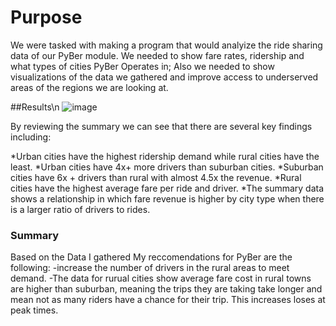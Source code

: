 # Purpose
We were tasked with making a program that would analyize the ride sharing data of our PyBer module. We needed to show fare rates, ridership and what types of cities PyBer Operates in; Also we needed to show visualizations of the data we gathered and improve access to underserved areas of the regions we are looking at. 

##Results\n
![image](https://user-images.githubusercontent.com/91299736/139333952-290824ed-c7c2-475f-84e7-4115819929df.png)

By reviewing the summary we can see that there are several key findings including:

*Urban cities have the highest ridership demand while rural cities have the least.
*Urban cities have 4x+ more drivers than suburban cities.
*Suburban cities have 6x + drivers than rural with almost 4.5x the revenue.
*Rural cities have the highest average fare per ride and driver.
*The summary data shows a relationship in which fare revenue is higher by city type when there is a larger ratio of drivers to rides.

### Summary
Based on the Data I gathered My reccomendations for PyBer are the following:
-increase the number of drivers in the rural areas to meet demand.
-The data for rurual cities show average fare cost in rural towns are higher than suburban, meaning the trips they are taking take longer and mean not as many riders have a chance for their trip. This increases loses at peak times.
